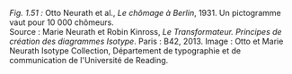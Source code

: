 *Fig. 1.51 :* Otto Neurath et al., *Le chômage à Berlin*, 1931. Un pictogramme vaut pour 10 000 chômeurs.  
Source : Marie Neurath et Robin Kinross, *Le Transformateur. Principes de création des diagrammes Isotype*. Paris : B42, 2013. Image : Otto et Marie Neurath Isotype Collection, Département de typographie et de communication de l'Université de Reading.